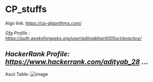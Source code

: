 # CP_stuffs

Algo link: _https://cp-algorithms.com/_

*Gfg Profile :* _https://auth.geeksforgeeks.org/user/adityabharti005sct/practice/_

*HackerRank Profile:* _https://www.hackerrank.com/adityab_28_
...
---

Ascii Table:
![image](https://user-images.githubusercontent.com/72013227/128372374-39b810f0-e671-4e9d-860d-fd4c43864f32.png)
